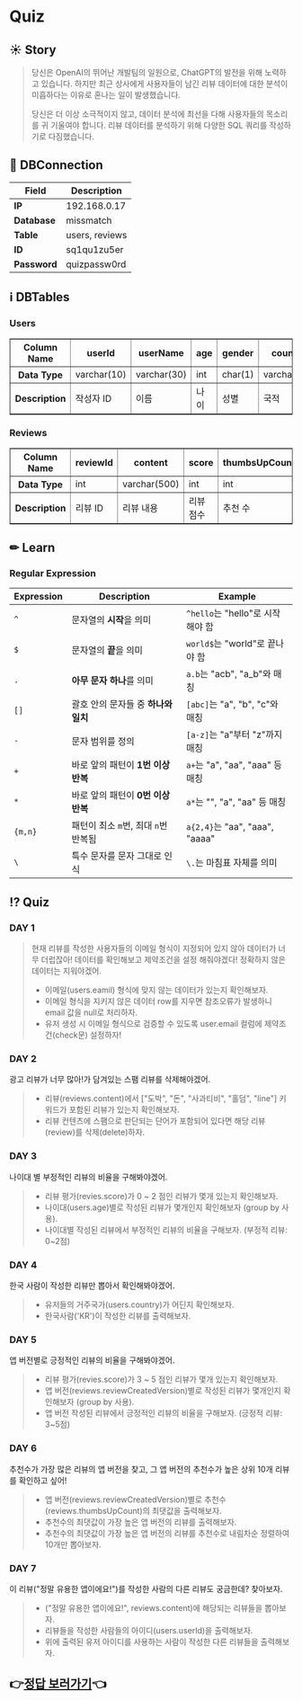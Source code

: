 # Quiz
## ☀️ Story
> 당신은 OpenAI의 뛰어난 개발팀의 일원으로, ChatGPT의 발전을 위해 노력하고 있습니다.
> 하지만 최근 상사에게 사용자들이 남긴 리뷰 데이터에 대한 분석이 미흡하다는 이유로 혼나는 일이 발생했습니다.
>
> 당신은 더 이상 소극적이지 않고, 데이터 분석에 최선을 다해 사용자들의 목소리를 귀 기울여야 합니다.
> 리뷰 데이터를 분석하기 위해 다양한 SQL 쿼리를 작성하기로 다짐했습니다.
## 🔌 DBConnection
<table>
  <thead>
    <tr>
      <th>Field</th>
      <th>Description</th>
    </tr>
  </thead>
  <tbody>
    <tr>
      <td><strong>IP</strong></td>
      <td>192.168.0.17</td>
    </tr>
    <tr>
      <td><strong>Database</strong></td>
      <td>missmatch</td>
    </tr>
    <tr>
      <td><strong>Table</strong></td>
      <td>users, reviews</td>
    </tr>
    <tr>
      <td><strong>ID</strong></td>
      <td>sq1qu1zu5er</td>
    </tr>
    <tr>
      <td><strong>Password</strong></td>
      <td>quizpassw0rd</td>
    </tr>
  </tbody>
</table>

## ℹ️ DBTables

### Users
<table border="1" style="border-collapse: collapse; margin: 0 auto;">
  <tr>
    <th>Column Name</th>
    <th>userId</th>
    <th>userName</th>
    <th>age</th>
    <th>gender</th>
    <th>country</th>
    <th>mail</th>
  </tr>
  <tr>
    <th>Data Type</th>
    <td>varchar(10)</td>
    <td>varchar(30)</td>
    <td>int</td>
    <td>char(1)</td>
    <td>varchar(10)</td>
    <td>varchar(30)</td>
  </tr>
  <tr>
    <th>Description</th>
    <td>작성자 ID</td>
    <td>이름</td>
    <td>나이</td>
    <td>성별</td>
    <td>국적</td>
    <td>이메일</td>
  </tr>
</table>

### Reviews
<table border="1" style="border-collapse: collapse; margin: 0 auto;">
  <tr>
    <th>Column Name</th>
    <th>reviewId</th>
    <th>content</th>
    <th>score</th>
    <th>thumbsUpCount</th>
    <th>reviewCreatedVersion</th>
    <th>at</th>
    <th>userId</th>
  </tr>
  <tr>
    <th>Data Type</th>
    <td>int</td>
    <td>varchar(500)</td>
    <td>int</td>
    <td>int</td>
    <td>varchar(255)</td>
    <td>date</td>
    <td>varchar(10)</td>
  </tr>
  <tr>
    <th>Description</th>
    <td>리뷰 ID</td>
    <td>리뷰 내용</td>
    <td>리뷰 점수</td>
    <td>추천 수</td>
    <td>리뷰 생성 버전</td>
    <td>리뷰 날짜</td>
    <td>작성자 ID</td>
  </tr>
</table>

</div>

## ✏ Learn 
### Regular Expression 

| **Expression** | **Description**                             | **Example**                       |
|----------|---------------------------------------------|-----------------------------------|
| `^`      | 문자열의 **시작**을 의미                     | `^hello`는 "hello"로 시작해야 함 |
| `$`      | 문자열의 **끝**을 의미                       | `world$`는 "world"로 끝나야 함   |
| `.`      | **아무 문자 하나**를 의미                    | `a.b`는 "acb", "a_b"와 매칭      |
| `[]`     | 괄호 안의 문자들 중 **하나와 일치**           | `[abc]`는 "a", "b", "c"와 매칭  |
| `-`      | 문자 범위를 정의                             | `[a-z]`는 "a"부터 "z"까지 매칭   |
| `+`      | 바로 앞의 패턴이 **1번 이상 반복**            | `a+`는 "a", "aa", "aaa" 등 매칭 |
| `*`      | 바로 앞의 패턴이 **0번 이상 반복**            | `a*`는 "", "a", "aa" 등 매칭    |
| `{m,n}`  | 패턴이 최소 `m`번, 최대 `n`번 반복됨          | `a{2,4}`는 "aa", "aaa", "aaaa"  |
| `\`      | 특수 문자를 문자 그대로 인식                  | `\.`는 마침표 자체를 의미       |


## ⁉️ Quiz

### DAY 1
> 현재 리뷰를 작성한 사용자들의 이메일 형식이 지정되어 있지 않아 데이터가 너무 더럽잖아! 데이터를 확인해보고 제약조건을 설정 해줘야겠다! 정확하지 않은 데이터는 지워야겠어.
>  - 이메일(users.eamil) 형식에 맞지 않는 데이터가 있는지 확인해보자.
>  - 이메일 형식을 지키지 않은 데이터 row를 지우면 참조오류가 발생하니 email 값을 null로 처리하자.
>  - 유저 생성 시 이메일 형식으로 검증할 수 있도록 user.email 컬럼에 제약조건(check문) 설정하자!

### DAY 2
광고 리뷰가 너무 많아!가 담겨있는 스팸 리뷰를 삭제해야겠어.
> - 리뷰(reviews.content)에서 \["도박", "돈", "사과티비", "홀덤", "line"\] 키워드가 포함된 리뷰가 있는지 확인해보자.
> - 리뷰 컨텐츠에 스팸으로 판단되는 단어가 포함되어 있다면 해당 리뷰(review)를 삭제(delete)하자.

### DAY 3
나이대 별 부정적인 리뷰의 비율을 구해봐야겠어.
> - 리뷰 평가(revies.score)가 0 ~ 2 점인 리뷰가 몇개 있는지 확인해보자.
> - 나이대(users.age)별로 작성된 리뷰가 몇개인지 확인해보자 (group by 사용).
> - 나이대별 작성된 리뷰에서 부정적인 리뷰의 비율을 구해보자. (부정적 리뷰: 0~2점)

### DAY 4
한국 사람이 작성한 리뷰만 뽑아서 확인해봐야겠어.
> - 유저들의 거주국가(users.country)가 어딘지 확인해보자.
> - 한국사람('KR')이 작성한 리뷰를 출력해보자.

### DAY 5
앱 버전별로 긍정적인 리뷰의 비율을 구해봐야겠어.
> - 리뷰 평가(revies.score)가 3 ~ 5 점인 리뷰가 몇개 있는지 확인해보자. 
> - 앱 버전(reviews.reviewCreatedVersion)별로 작성된 리뷰가 몇개인지 확인해보자 (group by 사용).
> - 앱 버전 작성된 리뷰에서 긍정적인 리뷰의 비율을 구해보자. (긍정적 리뷰: 3~5점)

### DAY 6
추천수가 가장 많은 리뷰의 앱 버전을 찾고, 그 앱 버전의 추천수가 높은 상위 10개 리뷰를 확인하고 싶어!
> - 앱 버전(reviews.reviewCreatedVersion)별로 추천수(reviews.thumbsUpCount)의 최댓값을 출력해보자.
> - 추천수의 최댓값이 가장 높은 앱 버전의 리뷰를 출력해보자.
> - 추천수의 최댓값이 가장 높은 앱 버전의 리뷰를 추천수로 내림차순 정렬하여 10개만 뽑아보자.

### DAY 7
이 리뷰("정말 유용한 앱이에요!")를 작성한 사람의 다른 리뷰도 궁금한데? 찾아보자.
> - ("정말 유용한 앱이에요!", reviews.content)에 해당되는 리뷰들을 뽑아보자.
> - 리뷰들을 작성한 사람들의 아이디(users.userId)을 출력해보자.
> - 위에 출력된 유저 아이디를 사용하는 사람이 작성한 다른 리뷰들을 출력해보자.

## **👉️[정답 보러가기](https://github.com/miss-match/Analyze-ChatGPT-Reviews-with-SQL/blob/main/Quiz/answer.sql)👈**
